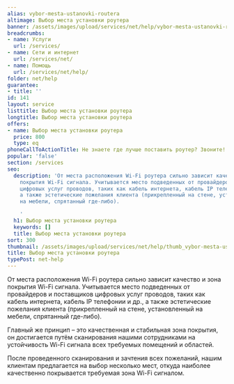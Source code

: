 ```yaml
---
alias: vybor-mesta-ustanovki-routera
altimage: Выбор места установки роутера
banner: /assets/images/upload/services/net/help/vybor-mesta-ustanovki-routera.jpg
breadcrumbs:
- name: Услуги
  url: /services/
- name: Сети и интернет
  url: /services/net/
- name: Помощь
  url: /services/net/help/
folder: net/help
guarantee:
- title: ''
id: 141
layout: service
listtitle: Выбор места установки роутера
longtitle: Выбор места установки роутера
offers:
- name: Выбор места установки роутера
  price: 800
  type: eq
phoneCallToActionTitle: Не знаете где лучше поставить роутер? Звоните!
popular: 'false'
section: /services
seo:
  description: 'От места расположения Wi-Fi роутера сильно зависит качество и зона
    покрытия Wi-Fi сигнала. Учитывается место подведенных от провайдеров и поставщиков
    цифровых услуг проводов, таких как кабель интернета, кабель IP телефонии и др.,
    а также эстетические пожелания клиента (прикрепленный на стене, установленный
    на мебели, спрятанный где-либо).

    '
  h1: Выбор места установки роутера
  keywords: []
  title: Выбор места установки роутера
sort: 300
thumbnail: /assets/images/upload/services/net/help/thumb_vybor-mesta-ustanovki-routera.jpg
title: Выбор места установки роутера
typePost: net-help
---
```

От места расположения Wi-Fi роутера сильно зависит качество и зона покрытия Wi-Fi сигнала. Учитывается место подведенных от провайдеров и поставщиков цифровых услуг проводов, таких как кабель интернета, кабель IP телефонии и др., а также эстетические пожелания клиента (прикрепленный на стене, установленный на мебели, спрятанный где-либо).

Главный же принцип – это качественная и стабильная зона покрытия, он достигается путём сканирования нашими сотрудниками на устойчивость Wi-Fi сигнала всех требуемых помещений и областей.

После проведенного сканирования и зачтения всех пожеланий, нашим клиентам предлагается на выбор несколько мест, откуда наиболее качественно покрывается требуемая зона Wi-Fi сигналом.
